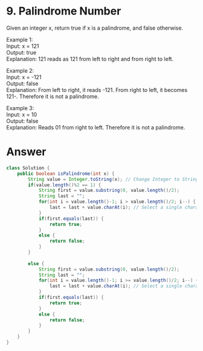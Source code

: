 # 9. Palindrome Number
   
Given an integer x, return true if x is a palindrome, and false otherwise.   
   
Example 1:   
Input: x = 121   
Output: true   
Explanation: 121 reads as 121 from left to right and from right to left.   

Example 2:   
Input: x = -121   
Output: false   
Explanation: From left to right, it reads -121. From right to left, it becomes 121-. Therefore it is not a palindrome.   

Example 3:   
Input: x = 10   
Output: false   
Explanation: Reads 01 from right to left. Therefore it is not a palindrome.   

# Answer
```java
class Solution {
    public boolean isPalindrome(int x) {
        String value = Integer.toString(x); // Change Integer to String: Integer.toString() method 
        if(value.length()%2 == 1) {
            String first = value.substring(0, value.length()/2);
            String last = "";
            for(int i = value.length()-1; i > value.length()/2; i--) {
                last = last + value.charAt(i); // Select a single character from a String: charAt()
            }
            if(first.equals(last)) {
                return true;
            }
            else {
                return false;
            }
        }
        
        else {
            String first = value.substring(0, value.length()/2);
            String last = "";
            for(int i = value.length()-1; i >= value.length()/2; i--) {
                last = last + value.charAt(i); // Select a single character from a String: charAt()
            }
            if(first.equals(last)) {
                return true;
            }
            else {
                return false;
            }
        } 
    }
}
```
